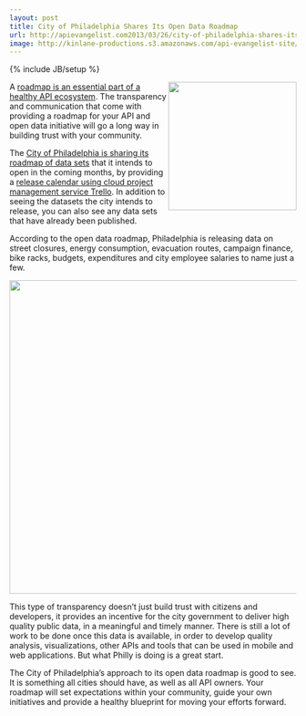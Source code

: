 ```yaml
---
layout: post
title: City of Philadelphia Shares Its Open Data Roadmap
url: http://apievangelist.com2013/03/26/city-of-philadelphia-shares-its-open-data-roadmap/
image: http://kinlane-productions.s3.amazonaws.com/api-evangelist-site/blog/tecnically-philly.png
---
```

{% include JB/setup %}<p>
     <a title="tecnically philly" href="http://technical.ly/philly/" target="_blank"><img src="https://s3.amazonaws.com/kinlane-productions/city/philadelphia/tecnically-philly.png"  width="225" align="right" /></a>
</p>
<p>
     A <a href="/buildingblocks/roadmap.php">roadmap is an essential part of a healthy API ecosystem</a>. The transparency and communication that come with providing a roadmap for your API and open data initiative will go a long way in building trust with your community.
</p>
<p>
     The <a href="http://technical.ly/philly/2013/03/26/city-of-philadelphia-open-data-release-schedule/">City of Philadelphia is sharing its roadmap of data sets</a> that it intends to open in the coming months, by providing a <a href="https://trello.com/board/city-of-philadelphia-open-data-pipeline/51487d15bb68f5de3b0099b0">release calendar using cloud project management service Trello</a>. In addition to seeing the datasets the city intends to release, you can also see any data sets that have already been published.
</p>
<p>
     According to the open data roadmap, Philadelphia is releasing data on street closures, energy consumption, evacuation routes, campaign finance, bike racks, budgets, expenditures and city employee salaries to name just a few.
</p>
<p>
     <a title="tecnically philly" href="http://technical.ly/philly/" target="_blank"><img src="https://s3.amazonaws.com/kinlane-productions/city/philadelphia/city-of-philly-open-data-roadmap.png"  width="550" /></a>
</p>
<p>
     This type of transparency doesn’t just build trust with citizens and developers, it provides an incentive for the city government to deliver high quality public data, in a meaningful and timely manner. There is still a lot of work to be done once this data is available, in order to develop quality analysis, visualizations, other APIs and tools that can be used in mobile and web applications. But what Philly is doing is a great start.
</p>
<p>
     The City of Philadelphia’s approach to its open data roadmap is good to see. It is something all cities should have, as well as all API owners. Your roadmap will set expectations within your community, guide your own initiatives and provide a healthy blueprint for moving your efforts forward.
</p>
